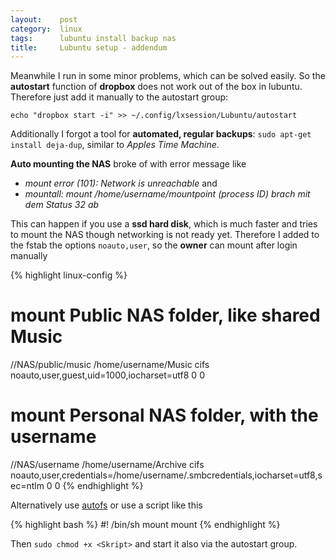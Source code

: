 ```yaml
---
layout:    post
category:  linux
tags:      lubuntu install backup nas
title:     Lubuntu setup - addendum
---
```

Meanwhile I run in some minor problems, which can be solved easily. So the **autostart** function of **dropbox** does not work out of the box in lubuntu. Therefore just add it manually to the autostart group:

`echo "dropbox start -i" >> ~/.config/lxsession/Lubuntu/autostart`

Additionally I forgot a tool for **automated, regular backups**: `sudo apt-get install deja-dup`, similar to _Apples Time Machine_.

**Auto mounting the NAS** broke of with error message like

  * _mount error (101): Network is unreachable_ and
  * _mountall: mount /home/username/mountpoint (process ID) brach mit dem Status 32 ab_

This can happen if you use a **ssd hard disk**, which is much faster and tries to mount the NAS though networking is not ready yet. Therefore I added to the fstab the options `noauto,user`, so the __owner__ can mount after login manually

{% highlight linux-config %}
# mount Public NAS folder, like shared Music
//NAS/public/music /home/username/Music cifs noauto,user,guest,uid=1000,iocharset=utf8 0 0

# mount Personal NAS folder, with the username
//NAS/username /home/username/Archive cifs noauto,user,credentials=/home/username/.smbcredentials,iocharset=utf8,sec=ntlm 0 0
{% endhighlight %}

Alternatively use [autofs][1] or use a script like this

{% highlight bash %}
#! /bin/sh
mount <Mountpunkt1>
mount <Mountpunkt2>
{% endhighlight %}

Then `sudo chmod +x <Skript>` and start it also via the autostart group.

  [1]: https://help.ubuntu.com/community/Autofs
